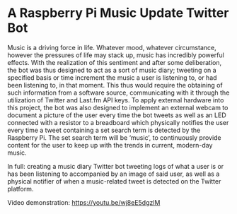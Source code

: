 # A Raspberry Pi Music Update Twitter Bot

Music is a driving force in life. Whatever mood, whatever circumstance, however the pressures of life may stack up, music has incredibly powerful effects. With the realization of this sentiment and after some deliberation, the bot was thus designed to act as a sort of music diary; tweeting on a specified basis or time increment the music a user is listening to, or had been listening to, in that moment. This thus would require the obtaining of such information from a software source, communicating with it through the utilization of Twitter and Last.fm API keys. To apply external hardware into this project, the bot was also designed to implement an external webcam to document a picture of the user every time the bot tweets as well as an LED connected with a resistor to a breadboard which physically notifies the user every time a tweet containing a set search term is detected by the Raspberry Pi. The set search term will be ‘music’, to continuously provide content for the user to keep up with the trends in current, modern-day music.

In full: creating a music diary Twitter bot tweeting logs of what a user is or has been listening to accompanied by an image of said user, as well as a physical notifier of when a music-related tweet is detected on the Twitter platform.

Video demonstration: https://youtu.be/wj8eE5dgzlM
